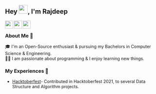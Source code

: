 ## Hey <img src="https://github.com/TheDudeThatCode/TheDudeThatCode/blob/master/Assets/Hi.gif" width="29px">, I'm Rajdeep

<a href="https://twitter.com/Rajdeep__ds">
  <img align="left" width="26px" src="https://cdn.jsdelivr.net/npm/simple-icons@v3/icons/twitter.svg" />
 </a>
<a href="mailto:rajdeepds626@gmail.com">
  <img align="left" width="26px" src="https://cdn.jsdelivr.net/npm/simple-icons@v3/icons/gmail.svg" />
 </a>
 <a href="http://dev.to/rajdeepds">
  <img align="left" width="26px" src="https://cdn.jsdelivr.net/npm/simple-icons@v3/icons/medium.svg" />
  </a>
 <br />
 
 ### About Me 🚀
 🎓 I'm an Open-Source enthusiast & pursuing my Bachelors in Computer Science & Engineering.  </br>
 👨‍💻 I am passionate about programming & I enjoy learning new things.
 </br>
 
### My Experiences 🙌
- [Hacktoberfest](https://hacktoberfest.digitalocean.com/)- Contributed in Hacktoberfest 2021, to several Data Structure and Algorithm projects.
